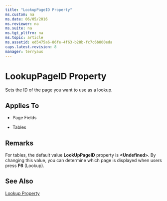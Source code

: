 ```yaml
---
title: "LookupPageID Property"
ms.custom: na
ms.date: 06/05/2016
ms.reviewer: na
ms.suite: na
ms.tgt_pltfrm: na
ms.topic: article
ms.assetid: ed5475a6-86fe-4f63-b28b-fc7c6b800eda
caps.latest.revision: 8
manager: terryaus
---
```

# LookupPageID Property
Sets the ID of the page you want to use as a lookup.  
  
## Applies To  
  
-   Page Fields  
  
-   Tables  
  
## Remarks  
 For tables, the default value **LookUpPageID** property is **\<Undefined\>**. By changing this value, you can determine which page is displayed when users press **F6** \(Lookup\).  
  
## See Also  
 [Lookup Property](../dynamics-nav/Lookup-Property.md)